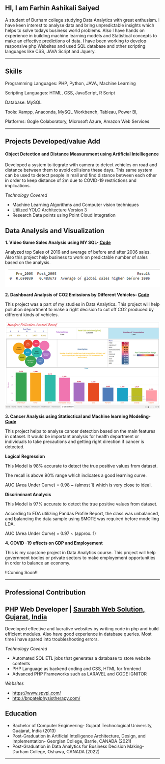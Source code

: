 ## **HI, I am Farhin Ashikali Saiyed**
A student of Durham college studying Data Analytics with great enthusism. I have keen interest to analyse data and bring unpredictable insights which helps to solve todays business world problems. Also I have hands on experience in building machine learning models and Statistical concepts to make an effective predictions of data.
I have been working to develop responsive php Websites and used SQL database and other scripting languages like CSS, JAVA Script and Jquery.

---

## **Skills**
Programming Languages: PHP, Python, JAVA, Machine Learning

Scripting Languages: HTML, CSS, JavaScript, R Script

Database: MySQL

Tools: Xampp, Anaconda, MySQL Workbench, Tableau, Power BI,

Platforms: Gogle Colaboratory, Microsoft Azure, Amazon Web Services

---

## **Projects Developed/value Add**

#### **Object Detection and Distance Measurement using Artificial Intelliegence**

Developed a system to itegrate with camera to detect vehicles on road and distance between them to avoid collisions these days. This same system can be used to detect people in mall and find distance between each other in order to keep distance of 2m due to COVID-19 restrictions and implications.

*Technology Covered*

- Machine Learning Algorithms and Computer vision techniques
- Utilized YOLO Architecture Version 3
- Research Data points using Point Cloud Integration

## **Data Analysis and Visualization**

**1. Video Game Sales Analysis using MY SQL- [Code](https://github.com/Farhinsyd/Data_Analysis)**

Analyzed top Sales of 2016 and average of before and after 2006 sales. Also this project help business to work on predictable number of sales based on the analysis.

![Analysis](https://github.com/Farhinsyd/Portfolio/blob/main/Gamesalesoutput.png)

**2. Dashboard Analysis of CO2 Emissions by Different Vehicles- [Code](https://github.com/Farhinsyd/Data_Analysis)**

This project was a part of my studies in Data Analytics. This project will help pollution department to make a right decision to cut off CO2 produced by different kinds of vehicles. 

![Dashboard](https://github.com/Farhinsyd/Portfolio/blob/main/CO2emissiondashboard.png)

**3. Cancer Analysis using Statisctical and Machine learning Modeling- [Code](https://github.com/Farhinsyd/Data_Analysis)**

This project helps to analyse cancer detection based on the main features in dataset. It would be important analysis for health department or individuals to take precautions and getting right direction if cancer is detected.

**Logical Regression**

This Model is 98% accurate to detect the true positive values from dataset.

The recall is above 90% range which indicates a good learning curve.

AUC (Area Under Curve) = 0.98 ~ (almost 1) which is very close to ideal.

**Discriminant Analysis**

This Model is 97% accurate to detect the true positive values from dataset.

According to EDA utilizing Pandas Profile Report, the class was unbalanced, and balancing the data sample using SMOTE was required before modelling LDA.

AUC (Area Under Curve) = 0.97 ~ (approx. 1)

**4. COVID -19 effects on GDP and Employement**

This is my capstone project in Data Analytics course. This project will help government bodies or private sectors to make employement opportunities in order to balance an economy.

!!Coming Soon!! 

---

## **Professional Contribution**

## **PHP Web Developer | [Saurabh Web Solution, Gujarat, India](https://saurabhwebsolution.com/)**

Developed effective and lucrative websites by writing code in php and build efficient modules. Also have good experience in database queries. Most time i have spared into troubleshooting errors.

*Technology Covered*

- Automated SQL ETL jobs that generates a database to store website contents
- PHP Language as backend coding and CSS,  HTML for frontend
- Advanced PHP Frameworks such as LARAVEL and CODE IGNITOR
 
*Websites*

- https://www.spvpl.com/
- http://bnpatelphysiotherapy.com/
 
## **Education**

- Bachelor of Computer Engineering- Gujarat Technological University, Guajarat, India (2013)
- Post-Graduation in Artificial Intelligence Architecture, Design, and Implementation- Georgian College, Barrie, CANADA (2021)
- Post-Graduation in Data Analytics for Business Decision Making- Durham College, Oshawa, CANADA (2022)

---


